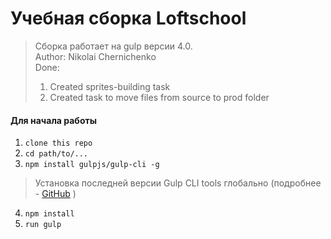 # Учебная сборка Loftschool

> Сборка работает на gulp версии 4.0.  
> Author: Nikolai Chernichenko  
> Done:  
>   1. Created sprites-building task  
>   2. Created task to move files from source to prod folder  

#### Для начала работы

1. ```clone this repo```
2. ```cd path/to/...```
3. ```npm install gulpjs/gulp-cli -g```  
> Установка последней версии Gulp CLI tools глобально (подробнее - [GitHub](https://github.com/gulpjs/gulp/blob/4.0/docs/getting-started.md) )

4. ```npm install```
6. ```run gulp``` 

